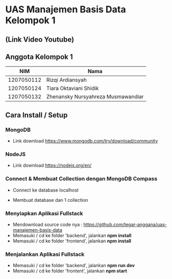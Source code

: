 # UAS Manajemen Basis Data Kelompok 1
## (Link Video Youtube)
## Anggota Kelompok 1
|NIM|Nama|
|--|--|
|1207050112|Rizqi Ardiansyah|
|1207050124|Tiara Oktaviani Shidik|
|1207050132|Zhenansky Nursyahreza Musmawandiar|

## Cara Install / Setup
### MongoDB
- Link download  https://www.mongodb.com/try/download/community
### NodeJS
- Link download https://nodejs.org/en/
### Connect & Membuat Collection dengan MongoDB Compass
- Connect ke database localhost


- Membuat database dan 1 collection

 
### Menyiapkan Aplikasi Fullstack
- Mendownload source code nya : https://github.com/tegar-anggana/uas-manajemen-basis-data
- Memasuki / cd ke folder 'backend', jalankan **npm install**
- Memasuki / cd ke folder 'frontend', jalankan **npm install**
###  Menjalankan Aplikasi Fullstack
- Memasuki / cd ke folder 'backend', jalankan **npm run dev**
- Memasuki / cd ke folder 'frontent', jalankan **npm start**

